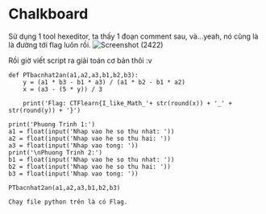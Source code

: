 # Chalkboard

Sử dụng 1 tool hexeditor,  ta thấy 1 đoạn comment sau, và...yeah, nó cũng là là đường tới flag luôn rồi.
![Screenshot (2422)](https://user-images.githubusercontent.com/113530029/190915178-a6c4d65e-78c2-45d3-8482-4a5e5852362a.png)

Rồi giờ viết script ra giải toán cơ bản thôi :v
```
def PTbacnhat2an(a1,a2,a3,b1,b2,b3):
    y = (a1 * b3 - b1 * a3) / (a1 * b2 - b1 * a2)
    x = (a3 - (5 * y)) / 3
    
    print('Flag: CTFlearn{I_like_Math_'+ str(round(x)) + '_' + str(round(y)) + '}')

print('Phuong Trinh 1:')
a1 = float(input('Nhap vao he so thu nhat: '))
a2 = float(input('Nhap vao he so thu hai: '))
a3 = float(input('Nhap vao tong: '))
print('\nPhuong Trinh 2:')
b1 = float(input('Nhap vao he so thu nhat: '))
b2 = float(input('Nhap vao he so thu hai: '))
b3 = float(input('Nhap vao tong: '))

PTbacnhat2an(a1,a2,a3,b1,b2,b3)

Chạy file python trên là có Flag.
